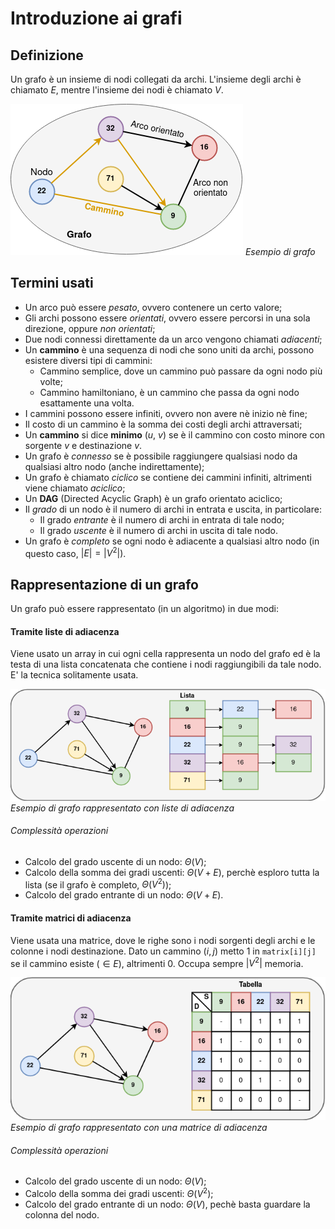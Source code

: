 # Introduzione ai grafi
## Definizione
Un grafo è un insieme di nodi collegati da archi.
L'insieme degli archi è chiamato $E$, mentre l'insieme dei nodi è chiamato $V$.

![Esempio di grafo](Images/base_graph.png)
*Esempio di grafo*

## Termini usati
- Un arco può essere *pesato*, ovvero contenere un certo valore;
- Gli archi possono essere *orientati*, ovvero essere percorsi in una sola direzione, oppure *non orientati*;
- Due nodi connessi direttamente da un arco vengono chiamati *adiacenti*;
- Un **cammino** è una sequenza di nodi che sono uniti da archi, possono esistere diversi tipi di cammini:
	- Cammino semplice, dove un cammino può passare da ogni nodo più volte;
	- Cammino hamiltoniano, è un cammino che passa da ogni nodo esattamente una volta.
- I cammini possono essere infiniti, ovvero non avere nè inizio nè fine;
- Il costo di un cammino è la somma dei costi degli archi attraversati;
- Un **cammino** si dice **minimo** ($u$, $v$) se è il cammino con costo minore con sorgente $v$ e destinazione $v$.
- Un grafo è *connesso* se è possibile raggiungere qualsiasi nodo da qualsiasi altro nodo (anche indirettamente);
- Un grafo è chiamato *ciclico* se contiene dei cammini infiniti, altrimenti viene chiamato *aciclico*;
- Un **DAG** (Directed Acyclic Graph) è un grafo orientato aciclico;
- Il *grado* di un nodo è il numero di archi in entrata e uscita, in particolare:
	- Il grado *entrante* è il numero di archi in entrata di tale nodo;
	- Il grado *uscente* è il numero di archi in uscita di tale nodo.
- Un grafo è *completo* se ogni nodo è adiacente a qualsiasi altro nodo (in questo caso, $|E| = |V^2|$).

## Rappresentazione di un grafo
Un grafo può essere rappresentato (in un algoritmo) in due modi:

#### Tramite liste di adiacenza
Viene usato un array in cui ogni cella rappresenta un nodo del grafo ed è la testa di una lista concatenata che contiene i nodi raggiungibili da tale nodo.
E' la tecnica solitamente usata.

![Esempio di grafo rappresentato con liste di adiacenza](Images/list_graph.png)
*Esempio di grafo rappresentato con liste di adiacenza*

###### Complessità operazioni
- Calcolo del grado uscente di un nodo: $\Theta(V)$;
- Calcolo della somma dei gradi uscenti: $\Theta(V+E)$, perchè esploro tutta la lista (se il grafo è completo, $\Theta(V^2)$);
- Calcolo del grado entrante di un nodo: $\Theta(V+E)$.

#### Tramite matrici di adiacenza
Viene usata una matrice, dove le righe sono i nodi sorgenti degli archi e le colonne i nodi destinazione.
Dato un cammino $(i, j)$ metto $1$ in ```matrix[i][j]``` se il cammino esiste ($\in E$), altrimenti $0$.
Occupa sempre $|V^2|$ memoria.

![Esempio di grafo rappresentato attraverso una matrice di adiacenza](Images/table_graph.png)
*Esempio di grafo rappresentato con una matrice di adiacenza*

###### Complessità operazioni
- Calcolo del grado uscente di un nodo: $\Theta(V)$;
- Calcolo della somma dei gradi uscenti: $\Theta(V^2)$;
- Calcolo del grado entrante di un nodo: $\Theta(V)$, pechè basta guardare la colonna del nodo.